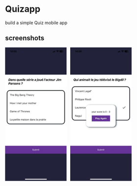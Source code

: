 # Quizapp
build a simple  Quiz mobile  app    
## screenshots
<img src="./screenShots/2.jpg" style="width:200px;"/>&nbsp;&nbsp; <img src="./screenShots/1.jpg" style="width:200px;"/> 
